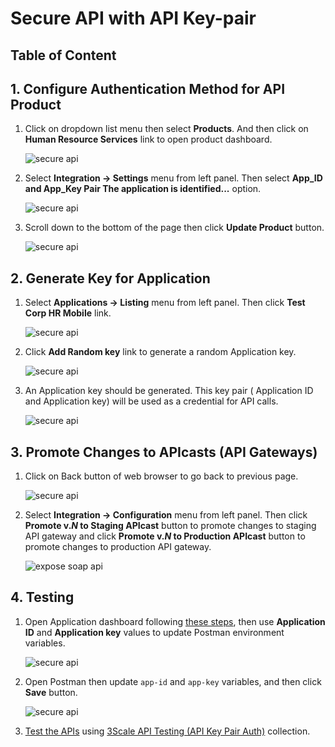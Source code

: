 # Secure API with API Key-pair

## Table of Content

## 1. Configure Authentication Method for API Product

1. Click on dropdown list menu then select **Products**. And then click on **Human Resource Services** link to open product dashboard.

   ![secure api](../images/secure-api-key-pair-1.png)

2. Select **Integration -> Settings** menu from left panel. Then select **App_ID and App_Key Pair The application is identified...** option.

   ![secure api](../images/secure-api-key-pair-2.png)

3. Scroll down to the bottom of the page then click **Update Product** button.

   ![secure api](../images/secure-api-key-pair-3.png)

## 2. Generate Key for Application

1. Select **Applications -> Listing** menu from left panel. Then click **Test Corp HR Mobile** link.

   ![secure api](../images/secure-api-key-pair-4.png)

2. Click **Add Random key** link to generate a random Application key.

   ![secure api](../images/secure-api-key-pair-5.png)

3. An Application key should be generated. This key pair (
Application ID and Application key) will be used as a credential for API calls.

   ![secure api](../images/secure-api-key-pair-6.png)

## 3. Promote Changes to APIcasts (API Gateways)

1. Click on Back button of web browser to go back to previous page.

   ![secure api](../images/secure-api-key-pair-7.png)

2. Select **Integration -> Configuration** menu from left panel. Then click **Promote v.*N* to Staging APIcast** button to promote changes to staging API gateway and click **Promote v.*N* to Production APIcast** button to promote changes to production API gateway.

   ![expose soap api](../images/expose-soap-api-15.png)

## 4. Testing

1. Open Application dashboard following [these steps](#2-generate-key-for-application), then use **Application ID** and **Application key** values to update Postman environment variables.

   ![secure api](../images/secure-api-key-pair-6.png)

2. Open Postman then update `app-id` and `app-key` variables, and then click **Save** button.

      ![secure api](../images/secure-api-key-pair-8.png)

3. [Test the APIs](testing-application.md#testing-apis) using [3Scale API Testing (API Key Pair Auth)](../postman/3scale-api-testing-api-key-pair-auth.postman_collection.json) collection.
